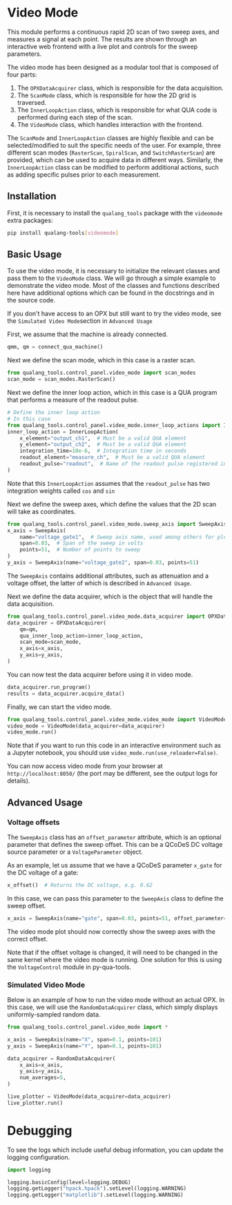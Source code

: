 # Video Mode

This module performs a continuous rapid 2D scan of two sweep axes, and measures a signal at each point. The results are shown through an interactive web frontend with a live plot and controls for the sweep parameters.

The video mode has been designed as a modular tool that is composed of four parts:

1. The `OPXDataAcquirer` class, which is responsible for the data acquisition.
2. The `ScanMode` class, which is responsible for how the 2D grid is traversed.
3. The `InnerLoopAction` class, which is responsible for what QUA code is performed during each step of the scan.
4. The `VideoMode` class, which handles interaction with the frontend.

The `ScanMode` and `InnerLoopAction` classes are highly flexible and can be selected/modified to suit the specific needs of the user. For example, three different scan modes (`RasterScan`, `SpiralScan`, and `SwitchRasterScan`) are provided, which can be used to acquire data in different ways. Similarly, the `InnerLoopAction` class can be modified to perform additional actions, such as adding specific pulses prior to each measurement.

## Installation

First, it is necessary to install the `qualang_tools` package with the `videomode` extra packages:

```bash
pip install qualang-tools[videomode]
```

## Basic Usage
To use the video mode, it is necessary to initialize the relevant classes and pass them to the `VideoMode` class. 
We will go through a simple example to demonstrate the video mode. Most of the classes and functions described here have additional options which can be found in the docstrings and in the source code.

If you don't have access to an OPX but still want to try the video mode, see the `Simulated Video Mode`section in `Advanced Usage`

First, we assume that the machine is already connected.
```python
qmm, qm = connect_qua_machine()
```

Next we define the scan mode, which in this case is a raster scan.
```python
from qualang_tools.control_panel.video_mode import scan_modes
scan_mode = scan_modes.RasterScan()
```

Next we define the inner loop action, which in this case is a QUA program that performs a measure of the readout pulse.
```python
# Define the inner loop action
# In this case 
from qualang_tools.control_panel.video_mode.inner_loop_actions import InnerLoopAction
inner_loop_action = InnerLoopAction(
    x_element="output_ch1",  # Must be a valid QUA element
    y_element="output_ch2",  # Must be a valid QUA element
    integration_time=10e-6,  # Integration time in seconds
    readout_element="measure_ch",  # Must be a valid QUA element
    readout_pulse="readout",  # Name of the readout pulse registered in the readout_element
)
```
Note that this `InnerLoopAction` assumes that the `readout_pulse` has two integration weights called `cos` and `sin`

Next we define the sweep axes, which define the values that the 2D scan will take as coordinates.

```python
from qualang_tools.control_panel.video_mode.sweep_axis import SweepAxis
x_axis = SweepAxis(
    name="voltage_gate1",  # Sweep axis name, used among others for plotting
    span=0.03,  # Span of the sweep in volts
    points=51,  # Number of points to sweep
)
y_axis = SweepAxis(name="voltage_gate2", span=0.03, points=51)
```
The `SweepAxis` contains additional attributes, such as attenuation and a voltage offset, the latter of which is described in `Advanced Usage`.

Next we define the data acquirer, which is the object that will handle the data acquisition.
```python
from qualang_tools.control_panel.video_mode.data_acquirer import OPXDataAcquirer
data_acquirer = OPXDataAcquirer(
    qm=qm,
    qua_inner_loop_action=inner_loop_action,
    scan_mode=scan_mode,
    x_axis=x_axis,
    y_axis=y_axis,
)
```

You can now test the data acquirer before using it in video mode.
```python
data_acquirer.run_program()
results = data_acquirer.acquire_data()
```

Finally, we can start the video mode.
```python
from qualang_tools.control_panel.video_mode.video_mode import VideoMode
video_mode = VideoMode(data_acquirer=data_acquirer)
video_mode.run()
```

Note that if you want to run this code in an interactive environment such as a Jupyter notebook, you should use `video_mode.run(use_reloader=False)`.

You can now access video mode from your browser at `http://localhost:8050/` (the port may be different, see the output logs for details).


## Advanced Usage
### Voltage offsets

The `SweepAxis` class has an `offset_parameter` attribute, which is an optional parameter that defines the sweep offset. This can be a QCoDeS DC voltage source parameter or a `VoltageParameter` object.

As an example, let us assume that we have a QCoDeS parameter `x_gate` for the DC voltage of a gate:

```python
x_offset()  # Returns the DC voltage, e.g. 0.62
```

In this case, we can pass this parameter to the `SweepAxis` class to define the sweep offset.
```python
x_axis = SweepAxis(name="gate", span=0.03, points=51, offset_parameter=x_offset)
```
The video mode plot should now correctly show the sweep axes with the correct offset.

Note that if the offset voltage is changed, it will need to be changed in the same kernel where the video mode is running. One solution for this is using the `VoltageControl` module in py-qua-tools.


### Simulated Video Mode
Below is an example of how to run the video mode without an actual OPX.
In this case, we will use the `RandomDataAcquirer` class, which simply displays uniformly-sampled random data.
```python
from qualang_tools.control_panel.video_mode import *

x_axis = SweepAxis(name="X", span=0.1, points=101)
y_axis = SweepAxis(name="Y", span=0.1, points=101)

data_acquirer = RandomDataAcquirer(
    x_axis=x_axis,
    y_axis=y_axis,
    num_averages=5,
)

live_plotter = VideoMode(data_acquirer=data_acquirer)
live_plotter.run()
```

# Debugging

To see the logs which include useful debug information, you can update the logging configuration.

```python
import logging

logging.basicConfig(level=logging.DEBUG)
logging.getLogger("hpack.hpack").setLevel(logging.WARNING)
logging.getLogger("matplotlib").setLevel(logging.WARNING)
```